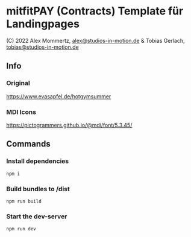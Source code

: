 # mitfitPAY (Contracts) Template für Landingpages

(C) 2022 Alex Mommertz, alex@studios-in-motion.de & Tobias Gerlach, tobias@studios-in-motion.de

## Info

### Original

https://www.evasapfel.de/hotgymsummer

### MDI Icons

https://pictogrammers.github.io/@mdi/font/5.3.45/

## Commands

### Install dependencies

`npm i`

### Build bundles to /dist

`npm run build`

### Start the dev-server

`npm run dev`
